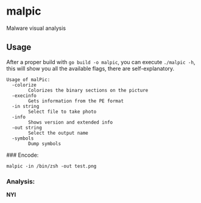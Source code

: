 # malpic
Malware visual analysis

## Usage

After a proper build with `go build -o malpic`, you can execute `./malpic -h`, this will show you all the available flags, there are self-explanatory.

```
Usage of malPic:
  -colorize
        Colorizes the binary sections on the picture
  -execinfo
        Gets information from the PE format
  -in string
        Select file to take photo
  -info
        Shows version and extended info
  -out string
        Select the output name
  -symbols
        Dump symbols
```

### Encode:

`malpic -in /bin/zsh -out test.png`


### Analysis:

**NYI**
